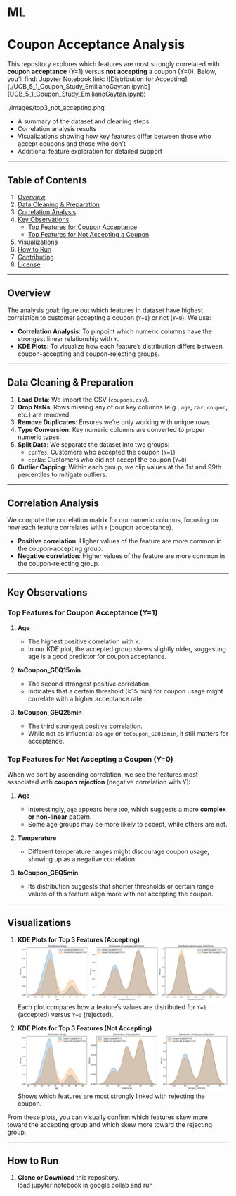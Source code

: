 # ML
# Coupon Acceptance Analysis

This repository explores which features are most strongly correlated with **coupon acceptance** (Y=1) versus **not accepting** a coupon (Y=0). Below, you’ll find:
Jupyter Notebook link:   ![Distribution for Accepting](./UCB_5_1_Coupon_Study_EmilianoGaytan.ipynb](UCB_5_1_Coupon_Study_EmilianoGaytan.ipynb)


   ./images/top3_not_accepting.png

- A summary of the dataset and cleaning steps  
- Correlation analysis results  
- Visualizations showing how key features differ between those who accept coupons and those who don’t  
- Additional feature exploration for detailed support
---

## Table of Contents

1. [Overview](#overview)  
2. [Data Cleaning & Preparation](#data-cleaning--preparation)  
3. [Correlation Analysis](#correlation-analysis)  
4. [Key Observations](#key-observations)  
   - [Top Features for Coupon Acceptance](#top-features-for-coupon-acceptance)  
   - [Top Features for Not Accepting a Coupon](#top-features-for-not-accepting-a-coupon)  
5. [Visualizations](#visualizations)  
6. [How to Run](#how-to-run)  
7. [Contributing](#contributing)  
8. [License](#license)  

---

## Overview

The analysis goal: figure out which features in dataset have highest correlation to customer accepting a coupon (`Y=1`) or not (`Y=0`). We use:

- **Correlation Analysis**: To pinpoint which numeric columns have the strongest linear relationship with `Y`.  
- **KDE Plots**: To visualize how each feature’s distribution differs between coupon-accepting and coupon-rejecting groups.  

---

## Data Cleaning & Preparation

1. **Load Data**: We import the CSV (`coupons.csv`).  
2. **Drop NaNs**: Rows missing any of our key columns (e.g., `age`, `car`, `coupon`, etc.) are removed.  
3. **Remove Duplicates**: Ensures we’re only working with unique rows.  
4. **Type Conversion**: Key numeric columns are converted to proper numeric types.  
5. **Split Data**: We separate the dataset into two groups:
   - `cpnYes`: Customers who accepted the coupon (`Y=1`)  
   - `cpnNo`: Customers who did not accept the coupon (`Y=0`)  
6. **Outlier Capping**: Within each group, we clip values at the 1st and 99th percentiles to mitigate outliers.

---

## Correlation Analysis

We compute the correlation matrix for our numeric columns, focusing on how each feature correlates with `Y` (coupon acceptance).

- **Positive correlation**: Higher values of the feature are more common in the coupon-accepting group.  
- **Negative correlation**: Higher values of the feature are more common in the coupon-rejecting group.  

---

## Key Observations

### Top Features for **Coupon Acceptance** (Y=1)

1. **Age**  
   - The highest positive correlation with `Y`.  
   - In our KDE plot, the accepted group skews slightly older, suggesting age is a good predictor for coupon acceptance.

2. **toCoupon_GEQ15min**  
   - The second strongest positive correlation.  
   - Indicates that a certain threshold (≥15 min) for coupon usage might correlate with a higher acceptance rate.

3. **toCoupon_GEQ25min**  
   - The third strongest positive correlation.  
   - While not as influential as `age` or `toCoupon_GEQ15min`, it still matters for acceptance.

### Top Features for **Not Accepting** a Coupon (Y=0)

When we sort by ascending correlation, we see the features most associated with **coupon rejection** (negative correlation with Y):

1. **Age**  
   - Interestingly, `age` appears here too, which suggests a more **complex or non-linear** pattern.  
   - Some age groups may be more likely to accept, while others are not.

2. **Temperature**  
   - Different temperature ranges might discourage coupon usage, showing up as a negative correlation.

3. **toCoupon_GEQ5min**  
   - Its distribution suggests that shorter thresholds or certain range values of this feature align more with not accepting the coupon.

---

## Visualizations

1. **KDE Plots for Top 3 Features (Accepting)**  
   ![Distribution for Accepting](./images/top3_accepting.png)  
   Each plot compares how a feature’s values are distributed for `Y=1` (accepted) versus `Y=0` (rejected).

2. **KDE Plots for Top 3 Features (Not Accepting)**  
   ![Distribution for Not Accepting](./images/top3_not_accepting.png)  
   Shows which features are most strongly linked with rejecting the coupon.

From these plots, you can visually confirm which features skew more toward the accepting group and which skew more toward the rejecting group.

---

## How to Run

1. **Clone or Download** this repository.  
  load jupyter notebook in google collab and run
